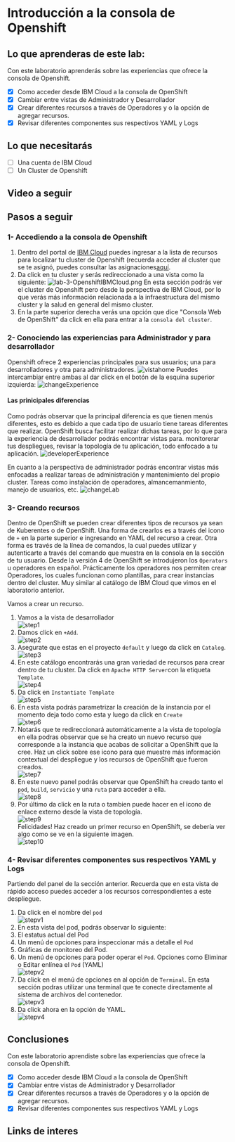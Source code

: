 #  Introducción a la consola de Openshift
## Lo que aprenderas de este lab:
Con este laboratorio aprenderás sobre las experiencias que ofrece la consola de Openshift. 
 - [x] Como acceder desde IBM Cloud a la consola de OpenShift
 - [x] Cambiar entre vistas de Administrador y Desarrollador
 - [x] Crear diferentes recursos a través de Operadores y o la opción de agregar recursos. 
 - [x] Revisar diferentes componentes sus respectivos YAML y Logs
## Lo que necesitarás
  - [ ] Una cuenta de IBM Cloud
  - [ ] Un Cluster de Openshift
## Video a seguir

## Pasos a seguir

### 1- Accediendo a la consola de Openshift
1. Dentro del portal de [IBM Cloud](https://cloud.ibm.com) puedes ingresar a la lista de recursos para localizar
tu cluster de Openshift (recuerda acceder al cluster que se te asignó, puedes consultar las asignaciones[aquí](https://github.com/joeg1307/bootcamp#asignaciones-de-espacios-y-puertos).
2. Da click en tu cluster y serás redireccionado a una vista como la siguiente:
  ![lab-3-OpenshiftIBMCloud.png](images/lab-3-OpenshiftIBMCloud.png)
  En esta sección podrás ver el cluster de Openshift pero desde la perspectiva de IBM Cloud, por lo que verás más información relacionada a la
  infraestructura del mismo cluster y la salud en general del mismo cluster.
3. En la parte superior derecha verás una opción que dice "Consola Web de OpenShift" da click en ella para entrar a la `consola del cluster`.

### 2- Conociendo las experiencias para Administrador y para desarrollador
Openshift ofrece 2 experiencias principales para sus usuarios; una para desarrolladores y otra para administradores.
![vistahome](images/lab-3-OpenshiftIHome.png)
Puedes intercambiar entre ambas al dar click en el botón de la esquina superior izquierda:
![changeExperience](images/lab-3-OpenshiftchangeExperience.png)

#### Las prinicipales diferencias 
Como podrás observar que la principal diferencia es que tienen menús diferentes, esto es debido a que cada tipo de usuario tiene tareas diferentes que realizar. 
OpenShift busca facilitar realizar dichas tareas, por lo que para la experiencia de desarrollador podrás encontrar vistas para. monitorerar tus despliegues, 
revisar la topología de tu aplicación, todo enfocado a tu aplicación. 
![developerExperience](images/lab-3-OpenshiftDeveloper.png)

En cuanto a la perspectiva de administrador podrás encontrar vistas más enfocadas a realizar tareas de administración y mantenimiento del propio cluster.
Tareas como instalación de operadores, almancemanmiento, manejo de usuarios, etc.
![changeLab](images/lab-3-OpenshiftAdmin.png)

### 3- Creando recursos
Dentro de OpenShift se pueden crear diferentes tipos de recursos ya sean de Kuberentes o de OpenShift. 
Una forma de crearlos es a través del icono de `+` en la parte superior e ingresando en YAML del recurso a crear.
Otra forma es través de la línea de comandos, la cual puedes utilizar y autenticarte a través del comando que muestra en la consola en la sección de tu usuario.
Desde la versión 4 de OpenShift se introdujeron los `Operators` u operadores en español. Prácticamente los operadores nos permiten crear Operadores, los cuales
funcionan como plantillas, para crear instancias dentro del cluster. Muy similar al catálogo de IBM Cloud que vimos en el laboratorio anterior. 

Vamos a crear un recurso. 
1. Vamos a la vista de desarrollador <br>
![step1](images/lab-3-Openshift-Create-1.png)
2. Damos click en `+Add`.
 <br> ![step2](images/lab-3-Openshift-Create-2.png)
3. Asegurate que estas en el proyecto `default` y luego da click en `Catalog`.
 <br> ![step3](images/lab-3-Openshift-Create-3.png)
4. En este catálogo encontrarás una gran variedad de recursos para crear dentro de tu cluster. Da click en `Apache HTTP Server`con la etiqueta `Template`.
 <br> ![step4](images/lab-3-Openshift-Create-4.png)
5. Da click en `Instantiate Template` <br> ![step5](images/lab-3-Openshift-Create-5.png)
6. En esta vista podrás parametrizar la creación de la instancia por el momento deja todo como esta y luego da click en `Create` <br> ![step6](images/lab-3-Openshift-Create-6.png)
7. Notarás que te redireccionará automáticamente a la vista de topología en ella podras observar que se ha creato un nuevo recurso que corresponde a la instancia que acabas de solicitar a OpenShift que la cree.  Haz un click sobre ese icono para que muestre más información contextual del despliegue y los recursos de OpenShift que fueron creados.<br> ![step7](images/lab-3-Openshift-Create-7.png)
8. En este nuevo panel podrás observar que OpenShift ha creado tanto el `pod`, `build`, `servicio` y una `ruta` para acceder a ella. <br> ![step8](images/lab-3-Openshift-Create-8.png)
9. Por último da click en la ruta o tambien puede hacer en el icono de enlace externo desde la vista de topología. <br> ![step9](images/lab-3-Openshift-Create-9.png)
<br> Felicidades! Haz creado un primer recurso en OpenShift, se debería ver algo como se ve en la siguiente imagen.<br> ![step10](images/lab-3-Openshift-Create-10.png)

### 4- Revisar diferentes componentes sus respectivos YAML y Logs
Partiendo del panel de la sección anterior. Recuerda que en esta vista de rápido acceso puedes acceder a los recursos correspondientes a este despliegue.  

1. Da click en el nombre del `pod` <br> ![stepv1](images/lab-3-Openshift-View-1.png)
2. En esta vista del pod, podrás observar lo siguiente:
 2. El estatus actual del Pod
 2. Un menú de opciones para inspeccionar más a detalle el `Pod`
 2. Gráficas de monitoreo del Pod.
 2. Un menú de opciones para poder operar el `Pod`. Opciones como Eliminar o Editar enlínea el `Pod` (YAML)
<br> ![stepv2](images/lab-3-Openshift-View-2.png)
3. Da click en el menú de opciones en al opción de `Terminal`. En esta sección podras utilizar una terminal que te conecte directamente al sistema de archivos del contenedor. <br> ![stepv3](images/lab-3-Openshift-View-3.png)
4. Da click ahora en la opción de YAML.  <br>![stepv4](images/lab-3-Openshift-View-4.png)


 ## Conclusiones
Con este laboratorio aprendiste sobre las experiencias que ofrece la consola de Openshift. 
 - [x] Como acceder desde IBM Cloud a la consola de OpenShift
 - [x] Cambiar entre vistas de Administrador y Desarrollador
 - [x] Crear diferentes recursos a través de Operadores y o la opción de agregar recursos. 
 - [x] Revisar diferentes componentes sus respectivos YAML y Logs
## Links de interes

